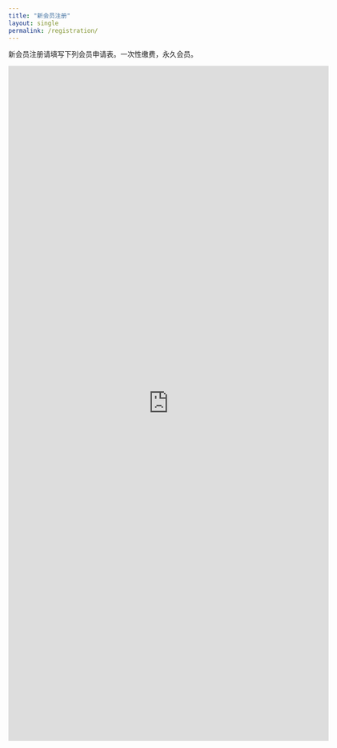 ```yaml
---
title: "新会员注册"
layout: single
permalink: /registration/
---
```


新会员注册请填写下列会员申请表。一次性缴费，永久会员。

<iframe src="https://docs.google.com/forms/d/e/1FAIpQLSdWio41xWNk9K2F0t1qzwE2G6c76eiuHkVPYGcAw9adQDAirw/viewform?embedded=true" width="640" height="1350" frameborder="0" marginwidth="0" marginheight="0">Loading…</iframe>
